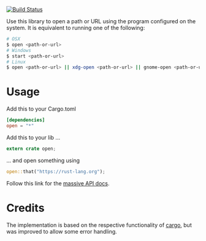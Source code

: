 [![Build Status](https://travis-ci.org/Byron/open-rs.svg?branch=master)](https://travis-ci.org/Byron/open-rs)

Use this library to open a path or URL using the program configured on the system. It is equivalent to running one of the following:

```bash
# OSX
$ open <path-or-url>
# Windows
$ start <path-or-url>
# Linux
$ open <path-or-url> || xdg-open <path-or-url> || gnome-open <path-or-url> || kde-open <path-or-url>
```

# Usage

Add this to your Cargo.toml
```toml
[dependencies]
open = "*"
```

Add this to your lib ...
```Rust
extern crate open;
```

... and open something using
```Rust
open::that("https://rust-lang.org");
```

Follow this link for the [massive API docs](http://byron.github.io/open-rs).

# Credits

The implementation is based on the respective functionality of [cargo](https://github.com/rust-lang/cargo), but was improved to allow some error handling.